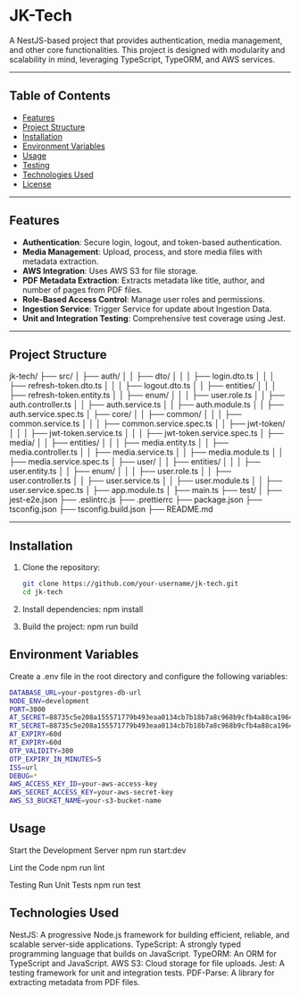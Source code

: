 # JK-Tech

A NestJS-based project that provides authentication, media management, and other core functionalities. This project is designed with modularity and scalability in mind, leveraging TypeScript, TypeORM, and AWS services.

---

## Table of Contents

- [Features](#features)
- [Project Structure](#project-structure)
- [Installation](#installation)
- [Environment Variables](#environment-variables)
- [Usage](#usage)
- [Testing](#testing)
- [Technologies Used](#technologies-used)
- [License](#license)

---

## Features

- **Authentication**: Secure login, logout, and token-based authentication.
- **Media Management**: Upload, process, and store media files with metadata extraction.
- **AWS Integration**: Uses AWS S3 for file storage.
- **PDF Metadata Extraction**: Extracts metadata like title, author, and number of pages from PDF files.
- **Role-Based Access Control**: Manage user roles and permissions.
- **Ingestion Service**: Trigger Service for update about Ingestion Data.
- **Unit and Integration Testing**: Comprehensive test coverage using Jest.

---

## Project Structure

jk-tech/
├── src/
│   ├── auth/
│   │   ├── dto/
│   │   │   ├── login.dto.ts
│   │   │   ├── refresh-token.dto.ts
│   │   │   ├── logout.dto.ts
│   │   ├── entities/
│   │   │   ├── refresh-token.entity.ts
│   │   ├── enum/
│   │   │   ├── user.role.ts
│   │   ├── auth.controller.ts
│   │   ├── auth.service.ts
│   │   ├── auth.module.ts
│   │   ├── auth.service.spec.ts
│   ├── core/
│   │   ├── common/
│   │   │   ├── common.service.ts
│   │   │   ├── common.service.spec.ts
│   │   ├── jwt-token/
│   │   │   ├── jwt-token.service.ts
│   │   │   ├── jwt-token.service.spec.ts
│   ├── media/
│   │   ├── entities/
│   │   │   ├── media.entity.ts
│   │   ├── media.controller.ts
│   │   ├── media.service.ts
│   │   ├── media.module.ts
│   │   ├── media.service.spec.ts
│   ├── user/
│   │   ├── entities/
│   │   │   ├── user.entity.ts
│   │   ├── enum/
│   │   │   ├── user.role.ts
│   │   ├── user.controller.ts
│   │   ├── user.service.ts
│   │   ├── user.module.ts
│   │   ├── user.service.spec.ts
│   ├── app.module.ts
│   ├── main.ts
├── test/
│   ├── jest-e2e.json
├── .eslintrc.js
├── .prettierrc
├── package.json
├── tsconfig.json
├── tsconfig.build.json
├── README.md

---
## Installation

1. Clone the repository:
   ```bash
   git clone https://github.com/your-username/jk-tech.git
   cd jk-tech

2. Install dependencies:
    npm install

3. Build the project:
    npm run build

## Environment Variables
Create a .env file in the root directory and configure the following variables:

```bash
DATABASE_URL=your-postgres-db-url
NODE_ENV=development
PORT=3000
AT_SECRET=88735c5e208a155571779b493eaa0134cb7b18b7a8c968b9cfb4a88ca196443e
RT_SECRET=88735c5e208a155571779b493eaa0134cb7b18b7a8c968b9cfb4a88ca196443e
AT_EXPIRY=60d
RT_EXPIRY=60d
OTP_VALIDITY=300
OTP_EXPIRY_IN_MINUTES=5
ISS=url
DEBUG=*
AWS_ACCESS_KEY_ID=your-aws-access-key
AWS_SECRET_ACCESS_KEY=your-aws-secret-key
AWS_S3_BUCKET_NAME=your-s3-bucket-name
```
## Usage
Start the Development Server
npm run start:dev

Lint the Code
npm run lint

Testing
Run Unit Tests
npm run test

## Technologies Used

NestJS: A progressive Node.js framework for building efficient, reliable, and scalable server-side applications.
TypeScript: A strongly typed programming language that builds on JavaScript.
TypeORM: An ORM for TypeScript and JavaScript.
AWS S3: Cloud storage for file uploads.
Jest: A testing framework for unit and integration tests.
PDF-Parse: A library for extracting metadata from PDF files.

